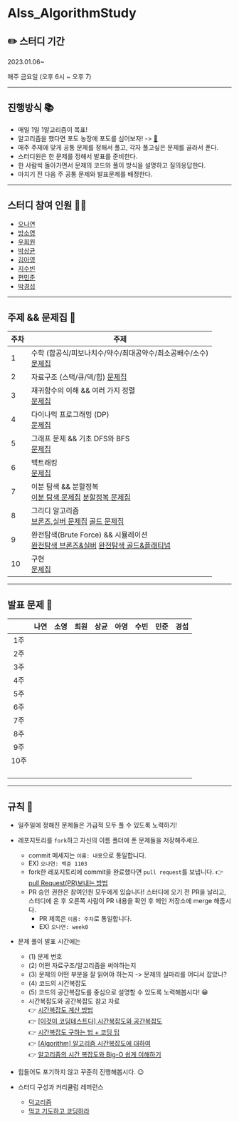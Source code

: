 # Alss_AlgorithmStudy

## ✏️ 스터디 기간 

2023.01.06~

매주 금요일 (오후 6시 ~ 오후 7) 

---
## 진행방식 📚
- 매일 1일 1알고리즘이 목표!
- 알고리즘을 했다면 포도 농장에 포도를 심어보자! -> [🍇](https://docs.google.com/spreadsheets/d/1Vs-4ZJxWiNcunHS6h4E_jJmugXf9jcLY0APHbH1TsrU/edit#gid=0)
- 매주 주제에 맞게 공통 문제를 정해서 풀고, 각자 풀고싶은 문제를 골라서 푼다.
- 스터디원은 한 문제를 정해서 발표를 준비한다. 
- 한 사람씩 돌아가면서 문제의 코드와 풀이 방식을 설명하고 질의응답한다.
- 마치기 전 다음 주 공통 문제와 발표문제를 배정한다.

---

## 스터디 참여 인원 👩‍💻
- [오나연](https://github.com/beautiflow)
- [방소영](https://github.com/blacklabf)
- [우희원](https://github.com/H2W0N)
- [박상균](https://github.com/sanggyunbak2856)
- [김아영](https://github.com/Kim-AYoung)
- [지수빈](https://github.com/sbeen1840)
- [편민준](https://github.com/PyeonMinjun)
- [박경섭](https://github.com/manhasscar)


---
## 주제 && 문제집 📖
| <center>주차</center> | <center>주제</center> | 
| :---- | ------ |
| 1 | 수학 (합공식/피보나치수/약수/최대공약수/최소공배수/소수) <br/> [문제집](https://www.acmicpc.net/workbook/view/8997) | 
| 2 | 자료구조 (스택/큐/덱/힙) [문제집](https://www.acmicpc.net/workbook/view/8999) | 
| 3 | 재귀함수의 이해 && 여러 가지 정렬 <br/> [문제집](https://www.acmicpc.net/workbook/view/9000)  | 
| 4 | 다이나믹 프로그래밍 (DP) <br/> [문제집](https://www.acmicpc.net/workbook/view/9001) | 
| 5 | 그래프 문제 && 기초 DFS와 BFS <br/> [문제집](https://www.acmicpc.net/workbook/view/9003) | 
| 6 | 백트래킹 <br/> [문제집](https://www.acmicpc.net/workbook/view/10334) | 
| 7 | 이분 탐색 && 분할정복<br/> [이분 탐색 문제집](https://www.acmicpc.net/workbook/view/12069) [분할정복 문제집](https://www.acmicpc.net/workbook/view/10417) | 
| 8 | 그리디 알고리즘 <br/> [브론즈,실버 문제집](https://www.acmicpc.net/workbook/view/12220) [골드 문제집](https://www.acmicpc.net/workbook/view/13117)| 
| 9 | 완전탐색(Brute Force) && 시뮬레이션 <br/> [완전탐색 브론즈&실버](https://www.acmicpc.net/workbook/view/7770) [완전탐색 골드&플래티넘](https://www.acmicpc.net/workbook/view/7772) | 
| 10 | 구현 <br/> [문제집](https://www.acmicpc.net/workbook/view/1152) | 


---
## 발표 문제 🥇

|  | <center>나연</center> | <center>소영</center> | <center>희원</center> | <center>상균</center> | <center>아영</center> | <center>수빈</center> | <center>민준</center> | <center>경섭</center> |
| --- | --- | --- | --- | --- | --- | --- | --- | --- |
| <center>1주</center> | <center>  </center> | <center>   <br/>  </center> | <center> <br/>  </center> | <center>  <br/>   </center> | <center>   <br/>   </center> | <center>  <br/>   </center> | <center>   <br/>   </center> | <center>    </center> |
| <center>2주</center> | <center>   </center> | <center>    </center> | <center>   </center> | <center>  </center> | <center>  </center> | <center> </center> | <center> </center> | <center> </center>  
| <center>3주</center> | <center>     </center> | <center>   </center> | <center>   </center> | <center>   </center> | <center> </center> | <center>   </center> | <center> </center> | <center> </center> |
| <center>4주</center> | <center> </center> | <center> </center> | <center> </center> | <center> </center> | <center> </center> | <center> </center> | <center> </center> | <center> </center> |
| <center>5주</center> | <center> </center> | <center> </center> | <center> </center> | <center> </center> | <center> </center> | <center> </center> | <center> </center> | <center> </center> |
| <center>6주</center> |  |  |  |  |  |  |  |  |
| <center>7주</center> |  |  |  |  |  |  |  |  |
| <center>8주</center> |  |  |  |  |  |  |  |  |
| <center>9주</center> |  |  |  |  |  |  |  |  |
| <center>10주</center> |  |  |  |  |  |  |  |  |
|  |  |  |  |  |  |  |  |  |
|  |  |  |  |  |  |  |  |  |
|  |  |  |  |  |  |  |  |  |
|  |  |  |  |  |  |  |  |  |


---
## 규칙 🧾
- 일주일에 정해진 문제들은 가급적 모두 풀 수 있도록 노력하기!

- 레포지토리를 `fork`하고 자신의 이름 폴더에 푼 문제들을 저장해주세요.
  - commit 메세지는 `이름: 내용`으로 통일합니다.
  - EX) `오나연: 백준 1103`
  - fork한 레포지토리에 commit을 완료했다면 `pull request`를 보냅니다. 👉 [pull Request(PR)보내는 방법](https://chanhuiseok.github.io/posts/git-3/)
  - PR 승인 권한은 참여인원 모두에게 있습니다! 스터디에 오기 전 PR을 날리고, 스터디에 온 후 오른쪽 사람이 PR 내용을 확인 후 메인 저장소에 merge 해줍시다.
    - PR 제목은 `이름: 주차`로 통일합니다.
    - EX) `오나연: week0`

- 문제 풀이 발표 시간에는
  - (1) 문제 번호
  - (2) 어떤 자료구조/알고리즘을 써야하는지
  - (3) 문제의 어떤 부분을 잘 읽어야 하는지 -> 문제의 실마리를 어디서 잡았나?
  - (4) 코드의 시간복잡도
  - (5) 코드의 공간복잡도를 중심으로 설명할 수 있도록 노력해봅시다! 😁
  - 시간복잡도와 공간복잡도 참고 자료 <br/>
     👉 [시간복잡도 계산 방법](https://410leehs.tistory.com/3)<br/>
     👉 [[이것이 코딩테스트다] 시간복잡도와 공간복잡도](https://jeleedev.tistory.com/70)<br/>
     👉 [시간복잡도 구하는 법 + 코딩 팁](https://mimimimamimimo.tistory.com/2)<br/>
     👉 [[Algorithm] 알고리즘 시간복잡도에 대하여](https://coding-factory.tistory.com/608)<br/>
     👉 [알고리즘의 시간 복잡도와 Big-O 쉽게 이해하기](https://blog.chulgil.me/algorithm/)<br/>
- 힘들어도 포기하지 않고 꾸준히 진행해봅시다. 😉
- 스터디 구성과 커리큘럼 레퍼런스 
  - [덕고리즘](https://github.com/dev-dain/Dukgorithm)
  - [먹고 기도하고 코딩하라](https://dev-dain.tistory.com/155) 
